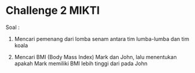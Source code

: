 # Challenge 2 MIKTI

Soal :

1. Mencari pemenang dari lomba senam antara tim lumba-lumba dan tim koala

2. Mencari BMI (Body Mass Index) Mark dan John, lalu menentukan apakah Mark memiliki BMI lebih tinggi dari pada John


